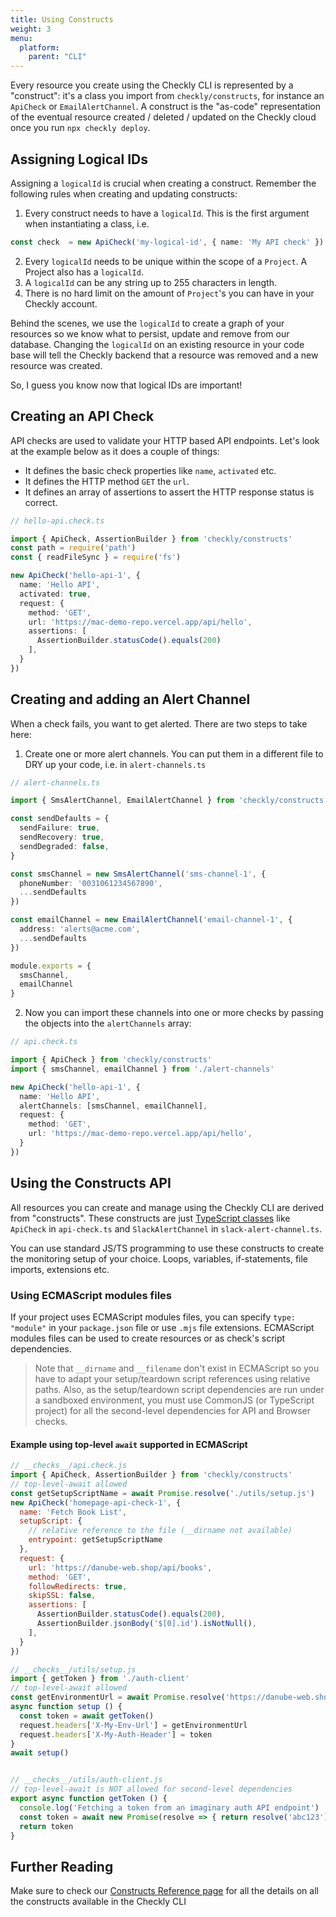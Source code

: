 ```yaml
---
title: Using Constructs
weight: 3
menu:
  platform:
    parent: "CLI"
---
```


Every resource you create using the Checkly CLI is represented by a "construct": it's a class you import from `checkly/constructs`,
for instance an `ApiCheck` or `EmailAlertChannel`. A construct is the "as-code" representation of the eventual resource 
created / deleted / updated on the Checkly cloud once you run `npx checkly deploy`.

## Assigning Logical IDs

Assigning a `logicalId` is crucial when creating a construct. Remember the following rules when creating and updating constructs:

1. Every construct needs to have a `logicalId`. This is the first argument when instantiating a class, i.e.
```ts
const check  = new ApiCheck('my-logical-id', { name: 'My API check' })
```
2. Every `logicalId` needs to be unique within the scope of a `Project`. A Project also has a `logicalId`.
3. A `logicalId` can be any string up to 255 characters in length.
4. There is no hard limit on the amount of `Project`'s you can have in your Checkly account.

Behind the scenes, we use the `logicalId` to create a graph of your resources so we know what to persist, update and remove
from our database. Changing the `logicalId` on an existing resource in your code base will tell the Checkly backend that
a resource was removed and a new resource was created.

So, I guess you know now that logical IDs are important!

## Creating an API Check

API checks are used to validate your HTTP based API endpoints. Let's look at the example below as it does a couple of things:

- It defines the basic check properties like `name`, `activated` etc.
- It defines the HTTP method `GET` the `url`.
- It defines an array of assertions to assert the HTTP response status is correct.

```ts
// hello-api.check.ts

import { ApiCheck, AssertionBuilder } from 'checkly/constructs'
const path = require('path')
const { readFileSync } = require('fs')

new ApiCheck('hello-api-1', {
  name: 'Hello API',
  activated: true,
  request: {
    method: 'GET',
    url: 'https://mac-demo-repo.vercel.app/api/hello',
    assertions: [
      AssertionBuilder.statusCode().equals(200)
    ],
  }
})
```

## Creating and adding an Alert Channel

When a check fails, you want to get alerted. There are two steps to take here:

1. Create one or more alert channels. You can put them in a different file to DRY up your code, i.e. in `alert-channels.ts`

```ts
// alert-channels.ts

import { SmsAlertChannel, EmailAlertChannel } from 'checkly/constructs'

const sendDefaults = {
  sendFailure: true,
  sendRecovery: true,
  sendDegraded: false,
}

const smsChannel = new SmsAlertChannel('sms-channel-1', {
  phoneNumber: '0031061234567890',
  ...sendDefaults
})

const emailChannel = new EmailAlertChannel('email-channel-1', {
  address: 'alerts@acme.com',
  ...sendDefaults
})

module.exports = {
  smsChannel,
  emailChannel
}
```

2. Now you can import these channels into one or more checks by passing the objects into the `alertChannels` array:

```ts
// api.check.ts

import { ApiCheck } from 'checkly/constructs'
import { smsChannel, emailChannel } from './alert-channels'

new ApiCheck('hello-api-1', {
  name: 'Hello API',
  alertChannels: [smsChannel, emailChannel],
  request: {
    method: 'GET',
    url: 'https://mac-demo-repo.vercel.app/api/hello',
  }
})
```
## Using the Constructs API

All resources you can create and manage using the Checkly CLI are derived from "constructs". These constructs are just
[TypeScript classes](https://github.com/checkly/checkly-cli/tree/main/packages/cli/src/constructs) like `ApiCheck` in `api-check.ts` and
`SlackAlertChannel` in `slack-alert-channel.ts`.

You can use standard JS/TS programming to use these constructs to create the monitoring setup of your
choice. Loops, variables, if-statements, file imports, extensions etc.

### Using ECMAScript modules files

If your project uses ECMAScript modules files, you can specify `type: "module"` in your `package.json` file or use `.mjs` file extensions. ECMAScript modules files can be used to create resources or as check's script dependencies.

> Note that `__dirname` and `__filename` don't exist in ECMAScript so you have to adapt your setup/teardown script references using relative paths.
> Also, as the setup/teardown script dependencies are run under a sandboxed environment, you must use CommonJS (or TypeScript project) for all the second-level dependencies for API and Browser checks.

#### Example using top-level `await` supported in ECMAScript

```js
// __checks__/api.check.js
import { ApiCheck, AssertionBuilder } from 'checkly/constructs'
// top-level-await allowed
const getSetupScriptName = await Promise.resolve('./utils/setup.js')
new ApiCheck('homepage-api-check-1', {
  name: 'Fetch Book List',
  setupScript: {
    // relative reference to the file (__dirname not available)
    entrypoint: getSetupScriptName
  },
  request: {
    url: 'https://danube-web.shop/api/books',
    method: 'GET',
    followRedirects: true,
    skipSSL: false,
    assertions: [
      AssertionBuilder.statusCode().equals(200),
      AssertionBuilder.jsonBody('$[0].id').isNotNull(),
    ],
  }
})

// __checks__/utils/setup.js
import { getToken } from './auth-client'
// top-level-await allowed
const getEnvironmentUrl = await Promise.resolve('https://danube-web.shop')
async function setup () {
  const token = await getToken()
  request.headers['X-My-Env-Url'] = getEnvironmentUrl
  request.headers['X-My-Auth-Header'] = token
}
await setup()


// __checks__/utils/auth-client.js
// top-level-await is NOT allowed for second-level dependencies
export async function getToken () {
  console.log('Fetching a token from an imaginary auth API endpoint')
  const token = await new Promise(resolve => { return resolve('abc123') })
  return token
}
```

## Further Reading

Make sure to check our [Constructs Reference page](/docs/cli/constructs-reference) for all the details on all the constructs available in the Checkly CLI 
